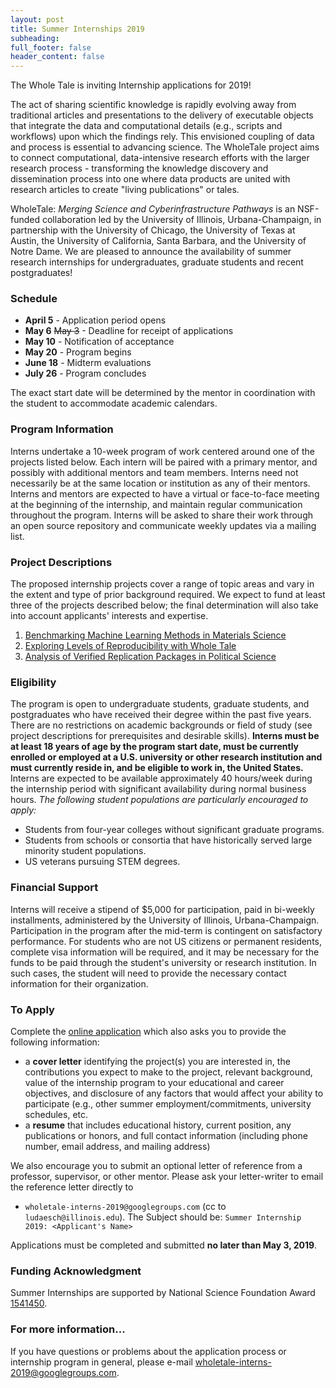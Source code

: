```yaml
---
layout: post
title: Summer Internships 2019
subheading: 
full_footer: false
header_content: false
---
```


The Whole Tale is inviting Internship applications for 2019!

The act of sharing scientific knowledge is rapidly evolving away from
traditional articles and presentations to the delivery of executable objects
that integrate the data and computational details (e.g., scripts and workflows)
upon which the findings rely. This envisioned coupling of data and process is
essential to advancing science. The WholeTale project aims to connect
computational, data-intensive research efforts with the larger research
process - transforming the knowledge discovery and dissemination process into
one where data products are united with research articles to create "living
publications" or tales.

WholeTale: _Merging Science and Cyberinfrastructure Pathways_ is an NSF-funded
collaboration led by the University of Illinois, Urbana-Champaign, in
partnership with the University of Chicago, the University of Texas at Austin,
the University of California, Santa Barbara, and the University of Notre Dame.
We are pleased to announce the availability of summer research internships for
undergraduates, graduate students and recent postgraduates!


### Schedule

  * **April 5** - Application period opens
  * **May 6** ~~May 3~~ - Deadline for receipt of applications
  * **May 10** - Notification of acceptance 
  * **May 20** - Program begins
  * **June 18** - Midterm evaluations
  * **July 26** - Program concludes

The exact start date will be determined by the mentor in coordination with the
student to  accommodate academic calendars.

### Program Information

Interns undertake a 10-week program of work centered around one of the projects
listed below. Each intern will be paired with a primary mentor, and possibly
with additional mentors and team members. Interns need not necessarily be at
the same location or institution as any of their mentors. Interns and mentors
are expected to have a virtual or face-to-face meeting at the beginning of the
internship, and maintain regular communication throughout the program. Interns
will be asked to share their work through an open source repository and
communicate weekly updates via a mailing list.  

### Project Descriptions

The proposed internship projects cover a range of topic areas and vary in the
extent and type of prior background required. We expect to fund at least three
of the projects described below; the final determination will also take into
account applicants' interests and expertise.

 1. [Benchmarking Machine Learning Methods in Materials Science](/internship_projects/2019-benchmarking-machine-learning-matsci.html)
 1. [Exploring Levels of Reproducibility with Whole Tale](/internship_projects/2019-reproducibility-levels.html)
 1. [Analysis of Verified Replication Packages in Political Science](/internship_projects/2019-analyzing-ajps.html)

### Eligibility

The program is open to undergraduate students, graduate students, and
postgraduates who have received their degree within the past five years. There
are no restrictions on academic backgrounds or field of study (see project
descriptions for prerequisites and desirable skills). **Interns must be at least
18 years of age by the program start date, must be currently enrolled or
employed at a U.S. university or other research institution and must currently
reside in, and be eligible to work in, the United States.** Interns are expected
to be available approximately 40 hours/week during the internship period with
significant availability during normal business hours. _The following student
populations are particularly encouraged to apply:_

 * Students from four-year colleges without significant graduate programs.
 * Students from schools or consortia that have historically served large
   minority student populations. 
 * US veterans pursuing STEM degrees.


### Financial Support

Interns will receive a stipend of $5,000 for participation, paid in bi-weekly
installments, administered by the University of Illinois, Urbana-Champaign.
Participation in the program after the mid-term is contingent on satisfactory
performance. For students who are not US citizens or permanent residents,
complete visa information will be required, and it may be necessary for the
funds to be paid through the student's university or research institution.
In such cases, the student will need to provide the necessary contact
information for their organization.

### To Apply


Complete the [online application](https://forms.gle/rtrPTFotxogR6tpXA) which
also asks you to provide the following information: 

 * a **cover letter** identifying the project(s) you are interested in, the
contributions you expect to make to the project, relevant background, value of
the internship program to your educational and career objectives, and
disclosure of any factors that would affect your ability to participate (e.g.,
other summer employment/commitments, university schedules, etc. 
 * a **resume** that includes educational history, current position, any publications
or honors, and full contact information (including phone number, email address,
and mailing address)

We also encourage you to submit an optional letter of reference from a
professor, supervisor, or other mentor. Please ask your letter-writer to email
the reference letter directly to

 * `wholetale-interns-2019@googlegroups.com` (cc to `ludaesch@illinois.edu`). 
   The Subject should be:  `Summer Internship 2019: <Applicant's Name>`

Applications must be completed and submitted **no later than May 3, 2019**.

### Funding Acknowledgment

Summer Internships are supported by National Science Foundation Award [1541450](
https://www.nsf.gov/awardsearch/showAward?AWD_ID=1541450).

### For more information...

If you have questions or problems about the application process or internship
program in general, please e-mail [wholetale-interns-2019@googlegroups.com](mailto:wholetale-interns-2019@googlegroups.com).
